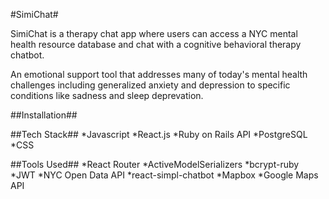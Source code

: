 #SimiChat#

SimiChat is a therapy chat app where users can access a NYC mental health resource database and chat with a cognitive behavioral
therapy chatbot. 

An emotional support tool that addresses many of today's mental health challenges including generalized anxiety and depression to specific conditions like sadness and sleep deprevation.

##Installation##

##Tech Stack##
*Javascript
*React.js
*Ruby on Rails API
*PostgreSQL
*CSS

##Tools Used##
*React Router
*ActiveModelSerializers
*bcrypt-ruby
*JWT
*NYC Open Data API
*react-simpl-chatbot
*Mapbox
*Google Maps API

